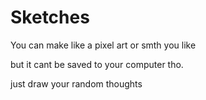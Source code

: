 # Sketches

You can make like a pixel art or smth you like

but it cant be saved to your computer tho.

just draw your random thoughts
